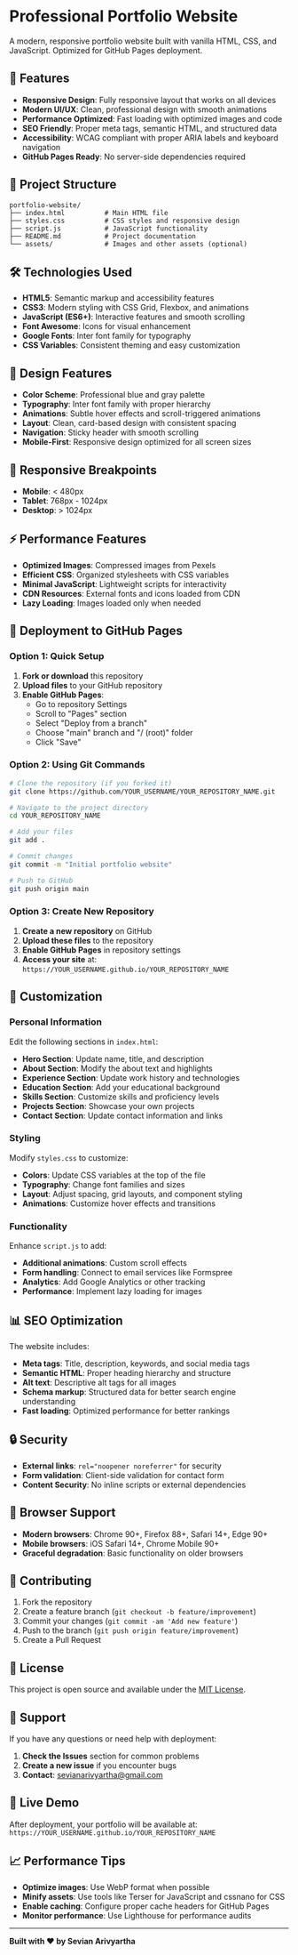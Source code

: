 # Professional Portfolio Website

A modern, responsive portfolio website built with vanilla HTML, CSS, and JavaScript. Optimized for GitHub Pages deployment.

## 🚀 Features

- **Responsive Design**: Fully responsive layout that works on all devices
- **Modern UI/UX**: Clean, professional design with smooth animations
- **Performance Optimized**: Fast loading with optimized images and code
- **SEO Friendly**: Proper meta tags, semantic HTML, and structured data
- **Accessibility**: WCAG compliant with proper ARIA labels and keyboard navigation
- **GitHub Pages Ready**: No server-side dependencies required

## 📁 Project Structure

```
portfolio-website/
├── index.html          # Main HTML file
├── styles.css          # CSS styles and responsive design
├── script.js           # JavaScript functionality
├── README.md           # Project documentation
└── assets/             # Images and other assets (optional)
```

## 🛠️ Technologies Used

- **HTML5**: Semantic markup and accessibility features
- **CSS3**: Modern styling with CSS Grid, Flexbox, and animations
- **JavaScript (ES6+)**: Interactive features and smooth scrolling
- **Font Awesome**: Icons for visual enhancement
- **Google Fonts**: Inter font family for typography
- **CSS Variables**: Consistent theming and easy customization

## 🎨 Design Features

- **Color Scheme**: Professional blue and gray palette
- **Typography**: Inter font family with proper hierarchy
- **Animations**: Subtle hover effects and scroll-triggered animations
- **Layout**: Clean, card-based design with consistent spacing
- **Navigation**: Sticky header with smooth scrolling
- **Mobile-First**: Responsive design optimized for all screen sizes

## 📱 Responsive Breakpoints

- **Mobile**: < 480px
- **Tablet**: 768px - 1024px
- **Desktop**: > 1024px

## ⚡ Performance Features

- **Optimized Images**: Compressed images from Pexels
- **Efficient CSS**: Organized stylesheets with CSS variables
- **Minimal JavaScript**: Lightweight scripts for interactivity
- **CDN Resources**: External fonts and icons loaded from CDN
- **Lazy Loading**: Images loaded only when needed

## 🚀 Deployment to GitHub Pages

### Option 1: Quick Setup

1. **Fork or download** this repository
2. **Upload files** to your GitHub repository
3. **Enable GitHub Pages**:
   - Go to repository Settings
   - Scroll to "Pages" section
   - Select "Deploy from a branch"
   - Choose "main" branch and "/ (root)" folder
   - Click "Save"

### Option 2: Using Git Commands

```bash
# Clone the repository (if you forked it)
git clone https://github.com/YOUR_USERNAME/YOUR_REPOSITORY_NAME.git

# Navigate to the project directory
cd YOUR_REPOSITORY_NAME

# Add your files
git add .

# Commit changes
git commit -m "Initial portfolio website"

# Push to GitHub
git push origin main
```

### Option 3: Create New Repository

1. **Create a new repository** on GitHub
2. **Upload these files** to the repository
3. **Enable GitHub Pages** in repository settings
4. **Access your site** at: `https://YOUR_USERNAME.github.io/YOUR_REPOSITORY_NAME`

## 🔧 Customization

### Personal Information

Edit the following sections in `index.html`:

- **Hero Section**: Update name, title, and description
- **About Section**: Modify the about text and highlights
- **Experience Section**: Update work history and technologies
- **Education Section**: Add your educational background
- **Skills Section**: Customize skills and proficiency levels
- **Projects Section**: Showcase your own projects
- **Contact Section**: Update contact information and links

### Styling

Modify `styles.css` to customize:

- **Colors**: Update CSS variables at the top of the file
- **Typography**: Change font families and sizes
- **Layout**: Adjust spacing, grid layouts, and component styling
- **Animations**: Customize hover effects and transitions

### Functionality

Enhance `script.js` to add:

- **Additional animations**: Custom scroll effects
- **Form handling**: Connect to email services like Formspree
- **Analytics**: Add Google Analytics or other tracking
- **Performance**: Implement lazy loading for images

## 📊 SEO Optimization

The website includes:

- **Meta tags**: Title, description, keywords, and social media tags
- **Semantic HTML**: Proper heading hierarchy and structure
- **Alt text**: Descriptive alt tags for all images
- **Schema markup**: Structured data for better search engine understanding
- **Fast loading**: Optimized performance for better rankings

## 🔒 Security

- **External links**: `rel="noopener noreferrer"` for security
- **Form validation**: Client-side validation for contact form
- **Content Security**: No inline scripts or external dependencies

## 📱 Browser Support

- **Modern browsers**: Chrome 90+, Firefox 88+, Safari 14+, Edge 90+
- **Mobile browsers**: iOS Safari 14+, Chrome Mobile 90+
- **Graceful degradation**: Basic functionality on older browsers

## 🤝 Contributing

1. Fork the repository
2. Create a feature branch (`git checkout -b feature/improvement`)
3. Commit your changes (`git commit -am 'Add new feature'`)
4. Push to the branch (`git push origin feature/improvement`)
5. Create a Pull Request

## 📄 License

This project is open source and available under the [MIT License](LICENSE).

## 💬 Support

If you have any questions or need help with deployment:

1. **Check the Issues** section for common problems
2. **Create a new issue** if you encounter bugs
3. **Contact**: sevianarivyartha@gmail.com

## 🔗 Live Demo

After deployment, your portfolio will be available at:
`https://YOUR_USERNAME.github.io/YOUR_REPOSITORY_NAME`

## 📈 Performance Tips

- **Optimize images**: Use WebP format when possible
- **Minify assets**: Use tools like Terser for JavaScript and cssnano for CSS
- **Enable caching**: Configure proper cache headers for GitHub Pages
- **Monitor performance**: Use Lighthouse for performance audits

---

**Built with ❤️ by Sevian Arivyartha**